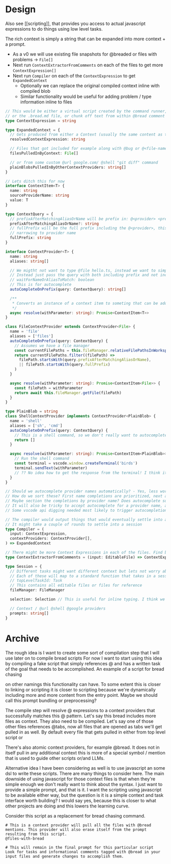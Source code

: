 # Design

Also see [[scripting]], that provides you access to actual javascript expressions to do things using low level tasks.

The rich context is simply a string that can be expanded into more context + a prompt.

- As a v0 we will use existing file snapshots for @breaded or files with problems -> `File[]`
- Next run `ContextExtractorFromComments` on each of the files to get more `ContextExpression[]`
- Next run `Compiler` on each of the `ContextExpression` to get `ExpandedContext`
  - Optionally we can replace the original compiled context inline with compiled blob
  - Similar functionality would be useful for adding problem / type information inline to files

```ts
// This would be either a virtual script created by the command runner,
// or the .bread.md file, or chunk off text from within @bread comment
type ContextExpression = string

type ExpandedContext = {
  // Gets produced from either a Context (usually the same content as the sript itself)
  resolvedContextExpression: string

  // Files that got included for example along with @bug or @<file-name> providers
  filesPulledInByContext: File[]

  // or from some custom @url google.com/ @shell "git diff" command
  plainBlobsPulledInByOtherContextProviders: string[]
}

// Lets ditch this for now
interface ContextItem<T> {
  name: string
  sourceProviderName: string
  value: T
}

type ContextQuery = {
  // prefixAfterMatchingAliasOrName will be prefix in: @<provider> <prefix>
  prefixAfterMatchingAliasOrName?: string
  // fullPrefix will be the full prefix including the @<provider>, this is done to support autocompletions without the
  // narrowing to provider name
  fullPrefix: string
}

interface ContextProvider<T> {
  name: string
  aliases: string[]

  // We migtht not want to type @file hello.ts, instead we want to simply type @hello and should start getting autocomplete
  // Instead just pass the query with both including prefix and not including
  // waitForNameOrAliasToMatch: boolean
  // This is for autocomplete
  autoCompleteOnPrefix(query: ContextQuery): string[]

  /**
   * Converts an instance of a context item to someting that can be added into the llm session as context
   */
  async resolve(withParameter: string): Promise<ContextItem<T>>
}

class FileContextProvider extends ContextProvider<File> {
  name = 'file'
  aliases = ['files']
  autoCompleteOnPrefix(query: ContextQuery) {
    // Assumes we have a file manager
    const currentFilePaths = this.fileManager.relativeFilePathsInWorkspace()
    return currentFilePaths.filter((filePath) =>
      filePath.startsWith(query.prefixAfterMatchingAliasOrName),
      || filePath.startsWith(query.fullPrefix)
    )
  }

  async resolve(withParameter: string): Promise<ContextItem<File>> {
    const filePath = withParameter
    return await this.fileManager.getFile(filePath)
  }
}

type PlainBlob = string
class ShellContextProvider implements ContextProvider<PlainBlob> {
  name = 'shell'
  aliases = ['sh', 'cmd']
  autoCompleteOnPrefix(query: ContextQuery) {
    // This is a shell command, so we don't really want to autocomplete it, its dynamic
    return []
  }

  async resolve(withParameter: string): Promise<ContextItem<PlainBlob>> {
    // Run the shell command
    const terminal = vscode.window.createTerminal('birds')
    terminal.sendText(withParameter)
    // ?? No idea how to get the response from the terminal! I think it is opend as a text editor so we can read it from there ??
  }
}

// Should we autocomplete provider names automatically? - Yes, less work on the provider implementation side
// How do we sort these? First name completions are prioritized, next any autoCompleteOnPrefix matches.
// Maybe section the completions by provider name? Does autocomplete support sections? I don't think so
// It will also be tricky to accept autocomplete for a provider name, and immediately start autocompleting the prefix
// Some vscode api digging needed most likely to trigger autocompletion on accepting the command name completion.

// The compiler would output things that would eventually settle into a session
// It might take a couple of rounds to settle into a session
type Compiler = (
  input: ContextExpression,
  contextProviders: ContextProvider[],
) => ExpandedContext

// There might be more Context Expressions in each of the files. Find by finding comments with @bread mentions
type ContextExtractorFromComments = (input: EditableFile) => ContextExpression[]

type Session = {
  // Different tasks might want different context but lets not worry about that
  // Each of these will map to a standard function that takes in a session and interprets the reponse
  // topLevelTaskId: Task
  // This contains all editable files or files for reference
  fileManager: FileManager

  selection: Selection // This is useful for inline typing. I think we want to take this when we create a new session, should be done when FileManager captures the matching file as well. Maybe we can include this in the file snapshot data?

  // Context / @url @shell @google providers
  prompts: string[]
}
```

# Archive

The rough idea is I want to create some sort of compilation step that I will use later on to compile bread scripts
For now I want to start using this idea by compiling a fake script that simply references @<context provider expression>
and has a written task of the goal that needs to be accomplished.
An example of a script for bread chasing

on other namings this functionality can have. To some extent this is closer to linking or scripting
it is closer to scripting because we're dynamically including more and more content from the entry point.
Maybe we should call this prompt bundling or preprocessing?

The compile step will resolve @ expressions to a context providers that successfully matches this @ pattern.
Let's say this bread includes more files as context. They also need to be compiled.
Let's say one of those other files references @tabs, now all files that are opened as tabs we'll get pulled in as well.
By default every file that gets pulled in either from top level script or

There's also atomic context providers, for example @bread. It does not in itself pull in any additional context
this is more of a special symbol / mention that is used to guide other scripts or/and LLMs.

Alternative idea I have been considering as well is to use javascript an some dsl to write these scripts.
There are many things to consider here. The main downside of using javascript for those context files is that when they're simple enough
we don't really want to think about the syntax. I just want to provide a simple prompt, and that is it.
I want the scripting using javascript to be available either way, but the question is it is a simple context and task interface worth building?
I would say yes, because this is closer to what other projects are doing and this lowers the learning curve.

Consider this script as a replacement for bread chasing command.

```
# This is a context provider will pull all the files with @bread mentions. This provider will also erase itself from the prompt resulting from this script.
@files-with-bread

# This will remain in the final prompt for this particular script
Look for tasks and informational comments tagged with @bread in your input files and generate changes to accomplish them.
```
